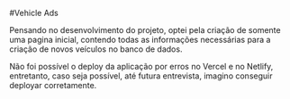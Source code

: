 #Vehicle Ads

Pensando no desenvolvimento do projeto, optei pela criação de somente uma pagina inicial, contendo todas as informações necessárias para a criação de novos veículos no banco de dados.

Não foi possível o deploy da aplicação por erros no Vercel e no Netlify, entretanto, caso seja possível, até futura entrevista, imagino conseguir deployar corretamente.
